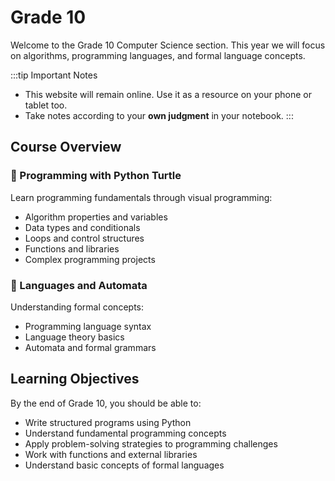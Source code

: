 # Grade 10

Welcome to the Grade 10 Computer Science section. This year we will focus on algorithms, programming languages, and formal language concepts.

:::tip Important Notes
- This website will remain online. Use it as a resource on your phone or tablet too.
- Take notes according to your **own judgment** in your notebook.
:::

## Course Overview

### 🐍 Programming with Python Turtle
Learn programming fundamentals through visual programming:
- Algorithm properties and variables
- Data types and conditionals  
- Loops and control structures
- Functions and libraries
- Complex programming projects

### 📝 Languages and Automata
Understanding formal concepts:
- Programming language syntax
- Language theory basics
- Automata and formal grammars

## Learning Objectives

By the end of Grade 10, you should be able to:
- Write structured programs using Python
- Understand fundamental programming concepts
- Apply problem-solving strategies to programming challenges
- Work with functions and external libraries
- Understand basic concepts of formal languages
